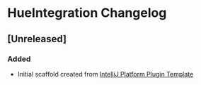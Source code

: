 <!-- Keep a Changelog guide -> https://keepachangelog.com -->

# HueIntegration Changelog

## [Unreleased]
### Added
- Initial scaffold created from [IntelliJ Platform Plugin Template](https://github.com/JetBrains/intellij-platform-plugin-template)
